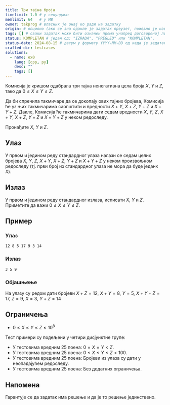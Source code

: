 ```yaml
---
title: Три тајна броја
timelimit: 1.0 # у секундама
memlimit: 64   # y MB
owner: takprog # власник је онај ко ради на задатку
origin: # опционо (ако се зна одакле је задатак преузет, пожељно је навести извор)
tags: [] # сваки задатак може бити означен према унапред договореној листи ознака
status: KOMPLETAN # један од: "IZRADA", "PREGLED" или "KOMPLETAN".
status-date: 2024-08-15 # датум у формату YYYY-MM-DD од када је задатак у наведеном статусу
crafted-dir: testcases
solutions:
  - name: ex0
    lang: [cpp, py]
    desc: ""
    tags: []
---
```


Комисија је кришом одабрала три тајна ненегативна цела броја $X$, $Y$ и $Z$, тако да $0 \leq X \leq Y \leq Z$. 

Да би спречила такмичаре да се докопају ових тајних бројева, Комисија ће уз њих такмичарима саопштити и вредности $X+Y$, $X+Z$, $Y+Z$ и $X+Y+Z$. Дакле, Комисија ће такмичарима дати седам вредности $X$, $Y$, $Z$, $X+Y$, $X+Z$, $Y+Z$ и $X+Y+Z$ у неком редоследу. 

Пронађите $X$, $Y$ и $Z$.

## Улаз

У првом и једином реду стандардног улаза налази се седам целих бројева $X$, $Y$, $Z$, $X+Y$, $X+Z$, $Y+Z$ и $X+Y+Z$ у неком произвољном редоследу (тј. први број из стандардног улаза не мора да буде једанк $X$).

## Излаз

У првом и једином реду стандардног излаза, исписати $X$, $Y$ и $Z$. Приметите да важи $0 \leq X \leq Y \leq Z$.

## Пример

### Улаз

~~~
12 8 5 17 9 3 14
~~~

### Излаз

~~~
3 5 9
~~~

### Објашњење

На улазу су редом дати бројеви $X + Z = 12$, $X + Y = 8$, $Y = 5$, $X + Y + Z = 17$, $Z = 9$, $X = 3$, $Y + Z = 14$

## Ограничења

* $0 \leq X \leq Y \leq Z \leq 10^8$

Тест примери су подељени у четири дисјунктне групе:

* У тестовима вредним 25 поена: $0 = X = Y < Z$.
* У тестовима вредним 25 поена: $0 \leq X \leq Y \leq Z < 100$.
* У тестовима вредним 25 поена: Бројеви из улаза су дати у неопадајућем редоследу.
* У тестовима вредним 25 поена: Без додатних ограничења.

## Напомена

Гарантује се да задатак има решење и да је то решење јединствено.
